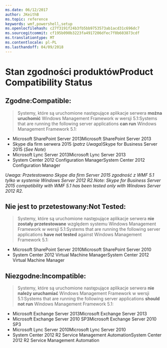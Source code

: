 ```yaml
---
ms.date: 06/12/2017
author: JKeithB
ms.topic: reference
keywords: wmf,powershell,setup
ms.openlocfilehash: c27f3191f24b3fb5bb9753573ab1acd31c696dc7
ms.sourcegitcommit: cf195b090b3223fa4917206dfec7f0b603873cdf
ms.translationtype: MT
ms.contentlocale: pl-PL
ms.lasthandoff: 04/09/2018
---
```

# <a name="product-compatibility-status"></a><span data-ttu-id="c811e-102">Stan zgodności produktów</span><span class="sxs-lookup"><span data-stu-id="c811e-102">Product Compatibility Status</span></span>

## <a name="compatible"></a><span data-ttu-id="c811e-103">Zgodne:</span><span class="sxs-lookup"><span data-stu-id="c811e-103">Compatible:</span></span>
> <span data-ttu-id="c811e-104">Systemy, które są uruchomione następujące aplikacje serwera **można uruchomić** Windows Management Framework w wersji 5.1:</span><span class="sxs-lookup"><span data-stu-id="c811e-104">Systems that are running the following server applications **can run** Windows Management Framework 5.1:</span></span>

- <span data-ttu-id="c811e-105">Microsoft SharePoint Server 2013</span><span class="sxs-lookup"><span data-stu-id="c811e-105">Microsoft SharePoint Server 2013</span></span>
- <span data-ttu-id="c811e-106">Skype dla firm serwera 2015 (_patrz Uwaga_)</span><span class="sxs-lookup"><span data-stu-id="c811e-106">Skype for Business Server 2015 (_See Note_)</span></span>
- <span data-ttu-id="c811e-107">Microsoft Lync Server 2013</span><span class="sxs-lookup"><span data-stu-id="c811e-107">Microsoft Lync Server 2013</span></span>
- <span data-ttu-id="c811e-108">System Center 2012 Configuration Manager</span><span class="sxs-lookup"><span data-stu-id="c811e-108">System Center 2012 Configuration Manager</span></span>

<span data-ttu-id="c811e-109">_Uwaga: Przetestowano Skype dla firm Server 2015 zgodność z WMF 5.1 tylko w systemie Windows Server 2012 R2._</span><span class="sxs-lookup"><span data-stu-id="c811e-109">_Note: Skype for Business Server 2015 compatibility with WMF 5.1 has been tested only with Windows Server 2012 R2._</span></span>

## <a name="not-tested"></a><span data-ttu-id="c811e-110">Nie jest to przetestowany:</span><span class="sxs-lookup"><span data-stu-id="c811e-110">Not Tested:</span></span>
> <span data-ttu-id="c811e-111">Systemy, które są uruchomione następujące aplikacje serwera **nie zostały przetestowane** względem systemu Windows Management Framework w wersji 5.1:</span><span class="sxs-lookup"><span data-stu-id="c811e-111">Systems that are running the following server applications **have not tested** against Windows Management Framework 5.1:</span></span>

- <span data-ttu-id="c811e-112">Microsoft SharePoint Server 2010</span><span class="sxs-lookup"><span data-stu-id="c811e-112">Microsoft SharePoint Server 2010</span></span>
- <span data-ttu-id="c811e-113">System Center 2012 Virtual Machine Manager</span><span class="sxs-lookup"><span data-stu-id="c811e-113">System Center 2012 Virtual Machine Manager</span></span>

## <a name="incompatible"></a><span data-ttu-id="c811e-114">Niezgodne:</span><span class="sxs-lookup"><span data-stu-id="c811e-114">Incompatible:</span></span>
> <span data-ttu-id="c811e-115">Systemy, które są uruchomione następujące aplikacje serwera **nie należy uruchamiać** Windows Management Framework w wersji 5.1:</span><span class="sxs-lookup"><span data-stu-id="c811e-115">Systems that are running the following server applications **should not run** Windows Management Framework 5.1:</span></span>

- <span data-ttu-id="c811e-116">Microsoft Exchange Server 2013</span><span class="sxs-lookup"><span data-stu-id="c811e-116">Microsoft Exchange Server 2013</span></span>
- <span data-ttu-id="c811e-117">Microsoft Exchange Server 2010 SP3</span><span class="sxs-lookup"><span data-stu-id="c811e-117">Microsoft Exchange Server 2010 SP3</span></span>
- <span data-ttu-id="c811e-118">Microsoft Lync Server 2010</span><span class="sxs-lookup"><span data-stu-id="c811e-118">Microsoft Lync Server 2010</span></span>
- <span data-ttu-id="c811e-119">System Center 2012 R2 Service Management Automation</span><span class="sxs-lookup"><span data-stu-id="c811e-119">System Center 2012 R2 Service Management Automation</span></span>